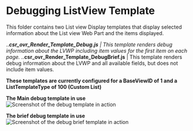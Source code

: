 Debugging ListView Template
================

This folder contains two List view Display templates that display selected information about the List view Web Part and the items displayed.

..*__csr_ovr_Render_Template_Debug.js__             | This template renders debug information about the LVWP including item values for the first item on each page.
..*__csr_ovr_Render_Template_DebugBrief.js__             | This template renders debug information about the LVWP and all available fields, but does not include item values.

**These templates are currently configured for a BaseViewID of 1 and a ListTemplateType of 100 (Custom List)**

**The Main debug template in use**
![Screenshot of the debug template in action](https://raw.githubusercontent.com/SPCSR/DisplayTemplates/master/JavaScript%20Display%20Templates%20(JSLink)/Debugging%20ListView%20Template/images/debugtemplate.jpg)

**The brief debug template in use**
![Screenshot of the debug brief template in action](https://raw.githubusercontent.com/SPCSR/DisplayTemplates/master/JavaScript%20Display%20Templates%20(JSLink)/Debugging%20ListView%20Template/images/debugtemplatebrief.jpg)

